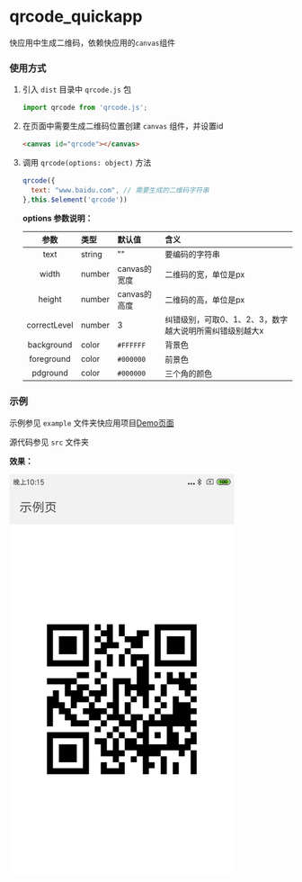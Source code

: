 # qrcode_quickapp


快应用中生成二维码，依赖快应用的`canvas`组件

### 使用方式

1. 引入 `dist` 目录中 `qrcode.js` 包
   
   ```javascript
   import qrcode from 'qrcode.js'; 
   ```
2. 在页面中需要生成二维码位置创建 `canvas` 组件，并设置id
   
    ```html
    <canvas id="qrcode"></canvas>
    ```
3. 调用 `qrcode(options: object)` 方法
   
    ```JavaScript
    qrcode({
      text: "www.baidu.com", // 需要生成的二维码字符串
    },this.$element('qrcode'))
    ```

    **options 参数说明：**


    |参数     |类型  | 默认值    |含义 |
    |:------------:|------------|-----|-----------|
    |text     | string|""|要编码的字符串 |
    |width   | number|canvas的宽度| 二维码的宽，单位是px|
    |height   | number|canvas的高度| 二维码的高，单位是px|
    |correctLevel   | number|3| 纠错级别，可取0、1、2、3，数字越大说明所需纠错级别越大x|
    |background   | color| `#FFFFFF` | 背景色|
    |foreground   | color| `#000000` | 前景色|
    |pdground   | color| `#000000` | 三个角的颜色|

### 示例

示例参见 `example` 文件夹快应用项目[Demo页面](https://github.com/WangCao/qrcode/blob/master/example/src/Demo/index.ux)

源代码参见 `src` 文件夹

**效果：**

<img src="./demo.png" width="400" >